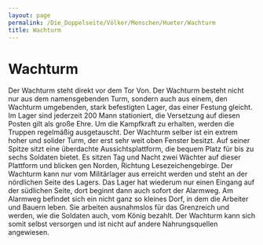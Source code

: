 ```yaml
---
layout: page
permalink: /Die_Doppelseite/Völker/Menschen/Hueter/Wachturm
title: Wachturm
---
```


# Wachturm

Der Wachturm steht direkt vor dem Tor Von. Der Wachturm besteht nicht nur aus dem namensgebenden Turm, sondern auch aus einem, den Wachturm umgebenden, stark befestigten Lager, das einer Festung gleicht. Im Lager sind jederzeit 200 Mann stationiert, die Versetzung auf diesen Posten gilt als große Ehre. Um die Kampfkraft zu erhalten, werden die Truppen regelmäßig ausgetauscht. Der Wachturm selber ist ein extrem hoher und solider Turm, der erst sehr weit oben Fenster besitzt. Auf seiner Spitze sitzt eine überdachte Aussichtsplattform, die bequem Platz für bis zu sechs Soldaten bietet. Es sitzen Tag und Nacht zwei Wächter auf dieser Plattform und blicken gen Norden, Richtung Lesezeichengebirge. Der Wachturm kann nur vom Militärlager aus erreicht werden und steht an der nördlichen Seite des Lagers. Das Lager hat wiederum nur einen Eingang auf der südlichen Seite, dort beginnt dann auch sofort der Alarmweg. Am Alarmweg befindet sich ein nicht ganz so kleines Dorf, in dem die Arbeiter und Bauern leben. Sie arbeiten ausnahmslos für das Grenzreich und werden, wie die Soldaten auch, vom König bezahlt. Der Wachturm kann sich somit selbst versorgen und ist nicht auf andere Nahrungsquellen angewiesen.

